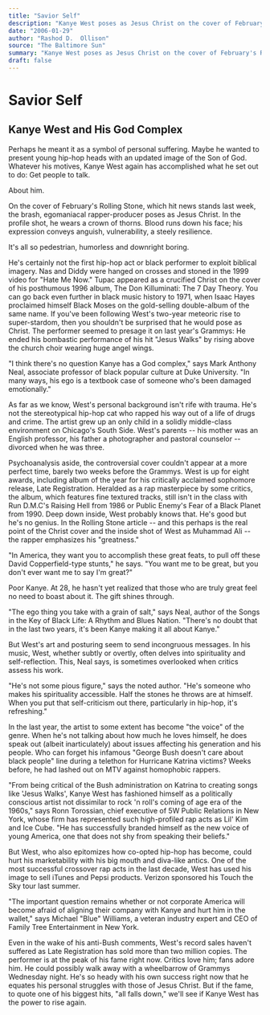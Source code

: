 ```yaml
---
title: "Savior Self"
description: "Kanye West poses as Jesus Christ on the cover of February's Rolling Stone. He's certainly not the first hip-hop act or black performer to exploit biblical imagery. You can go further in black music hi..."
date: "2006-01-29"
author: "Rashod D.  Ollison"
source: "The Baltimore Sun"
summary: "Kanye West poses as Jesus Christ on the cover of February's Rolling Stone. He's certainly not the first hip-hop act or black performer to exploit biblical imagery. You can go further in black music history to 1971, when Isaac Hayes proclaimed himself Black Moses."
draft: false
---
```


# Savior Self

## Kanye West and His God Complex

Perhaps he meant it as a symbol of personal suffering. Maybe he wanted to present young hip-hop heads with an updated image of the Son of God. Whatever his motives, Kanye West again has accomplished what he set out to do: Get people to talk.

About him.

On the cover of February's Rolling Stone, which hit news stands last week, the brash, egomaniacal rapper-producer poses as Jesus Christ. In the profile shot, he wears a crown of thorns. Blood runs down his face; his expression conveys anguish, vulnerability, a steely resilience.

It's all so pedestrian, humorless and downright boring.

He's certainly not the first hip-hop act or black performer to exploit biblical imagery. Nas and Diddy were hanged on crosses and stoned in the 1999 video for "Hate Me Now." Tupac appeared as a crucified Christ on the cover of his posthumous 1996 album, The Don Killuminati: The 7 Day Theory. You can go back even further in black music history to 1971, when Isaac Hayes proclaimed himself Black Moses on the gold-selling double-album of the same name. If you've been following West's two-year meteoric rise to super-stardom, then you shouldn't be surprised that he would pose as Christ. The performer seemed to presage it on last year's Grammys: He ended his bombastic performance of his hit "Jesus Walks" by rising above the church choir wearing huge angel wings.

"I think there's no question Kanye has a God complex," says Mark Anthony Neal, associate professor of black popular culture at Duke University. "In many ways, his ego is a textbook case of someone who's been damaged emotionally."

As far as we know, West's personal background isn't rife with trauma. He's not the stereotypical hip-hop cat who rapped his way out of a life of drugs and crime. The artist grew up an only child in a solidly middle-class environment on Chicago's South Side. West's parents -- his mother was an English professor, his father a photographer and pastoral counselor -- divorced when he was three.

Psychoanalysis aside, the controversial cover couldn't appear at a more perfect time, barely two weeks before the Grammys. West is up for eight awards, including album of the year for his critically acclaimed sophomore release, Late Registration. Heralded as a rap masterpiece by some critics, the album, which features fine textured tracks, still isn't in the class with Run D.M.C's Raising Hell from 1986 or Public Enemy's Fear of a Black Planet from 1990. Deep down inside, West probably knows that. He's good but he's no genius. In the Rolling Stone article -- and this perhaps is the real point of the Christ cover and the inside shot of West as Muhammad Ali -- the rapper emphasizes his "greatness."

"In America, they want you to accomplish these great feats, to pull off these David Copperfield-type stunts," he says. "You want me to be great, but you don't ever want me to say I'm great?"

Poor Kanye. At 28, he hasn't yet realized that those who are truly great feel no need to boast about it. The gift shines through.

"The ego thing you take with a grain of salt," says Neal, author of the Songs in the Key of Black Life: A Rhythm and Blues Nation. "There's no doubt that in the last two years, it's been Kanye making it all about Kanye."

But West's art and posturing seem to send incongruous messages. In his music, West, whether subtly or overtly, often delves into spirituality and self-reflection. This, Neal says, is sometimes overlooked when critics assess his work.

"He's not some pious figure," says the noted author. "He's someone who makes his spirituality accessible. Half the stones he throws are at himself. When you put that self-criticism out there, particularly in hip-hop, it's refreshing."

In the last year, the artist to some extent has become "the voice" of the genre. When he's not talking about how much he loves himself, he does speak out (albeit inarticulately) about issues affecting his generation and his people. Who can forget his infamous "George Bush doesn't care about black people" line during a telethon for Hurricane Katrina victims? Weeks before, he had lashed out on MTV against homophobic rappers.

"From being critical of the Bush administration on Katrina to creating songs like 'Jesus Walks', Kanye West has fashioned himself as a politically conscious artist not dissimilar to rock 'n roll's coming of age era of the 1960s," says Ronn Torossian, chief executive of 5W Public Relations in New York, whose firm has represented such high-profiled rap acts as Lil' Kim and Ice Cube. "He has successfully branded himself as the new voice of young America, one that does not shy from speaking their beliefs."

But West, who also epitomizes how co-opted hip-hop has become, could hurt his marketability with his big mouth and diva-like antics. One of the most successful crossover rap acts in the last decade, West has used his image to sell iTunes and Pepsi products. Verizon sponsored his Touch the Sky tour last summer.

"The important question remains whether or not corporate America will become afraid of aligning their company with Kanye and hurt him in the wallet," says Michael "Blue" Williams, a veteran industry expert and CEO of Family Tree Entertainment in New York.

Even in the wake of his anti-Bush comments, West's record sales haven't suffered as Late Registration has sold more than two million copies. The performer is at the peak of his fame right now. Critics love him; fans adore him. He could possibly walk away with a wheelbarrow of Grammys Wednesday night. He's so heady with his own success right now that he equates his personal struggles with those of Jesus Christ. But if the fame, to quote one of his biggest hits, "all falls down," we'll see if Kanye West has the power to rise again.
